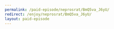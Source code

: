 ```yaml
---
permalink: /paid-episode/neprosrat/BmQ5va_J6yU/
redirect: /enjoy/neprosrat/BmQ5va_J6yU/
layout: paid-episode
---
```

